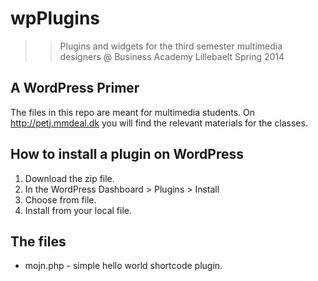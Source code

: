 wpPlugins
=========

>> Plugins and widgets for the third semester multimedia designers
>> @ Business Academy Lillebaelt
>> Spring 2014

## A WordPress Primer
The files in this repo are meant for multimedia students.
On http://petj.mmdeal.dk you will find the relevant materials for the classes.

## How to install a plugin on WordPress

1. Download the zip file.
2. In the WordPress Dashboard > Plugins > Install
3. Choose from file.
4. Install from your local file.

## The files

* mojn.php - simple hello world shortcode plugin.

